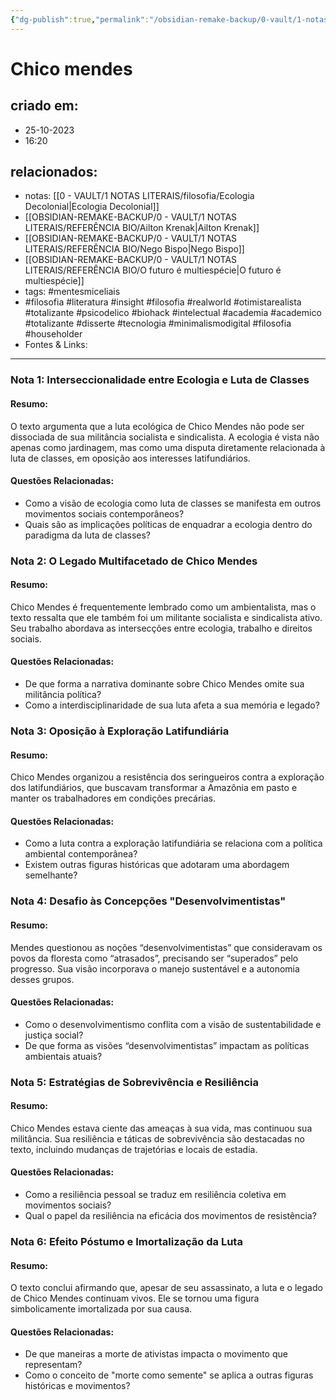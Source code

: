 ```yaml
---
{"dg-publish":true,"permalink":"/obsidian-remake-backup/0-vault/1-notas-literais/referencia-bio/chico-mendes/","tags":["mentesmiceliais","filosofia","literatura","insight","realworld","otimistarealista","totalizante","psicodelico","biohack","intelectual","academia","academico","disserte","tecnologia","minimalismodigital","householder"],"dgHomeLink":true,"dgShowLocalGraph":true,"dgShowFileTree":true,"dgEnableSearch":true,"noteIcon":""}
---
```


# Chico mendes

## criado em: 
- 25-10-2023
- 16:20
## relacionados:
- notas: [[0 - VAULT/1 NOTAS LITERAIS/filosofia/Ecologia Decolonial\|Ecologia Decolonial]]
- [[OBSIDIAN-REMAKE-BACKUP/0 - VAULT/1 NOTAS LITERAIS/REFERÊNCIA BIO/Ailton Krenak\|Ailton Krenak]]
- [[OBSIDIAN-REMAKE-BACKUP/0 - VAULT/1 NOTAS LITERAIS/REFERÊNCIA BIO/Nego Bispo\|Nego Bispo]]
- [[OBSIDIAN-REMAKE-BACKUP/0 - VAULT/1 NOTAS LITERAIS/REFERÊNCIA BIO/O futuro é multiespécie\|O futuro é multiespécie]]
- tags: #mentesmiceliais 
- #filosofia #literatura #insight #filosofia #realworld #otimistarealista #totalizante #psicodelico #biohack #intelectual #academia #academico #totalizante #disserte #tecnologia #minimalismodigital #filosofia #householder 
- Fontes & Links: 
---
### Nota 1: Interseccionalidade entre Ecologia e Luta de Classes
#### Resumo:
O texto argumenta que a luta ecológica de Chico Mendes não pode ser dissociada de sua militância socialista e sindicalista. A ecologia é vista não apenas como jardinagem, mas como uma disputa diretamente relacionada à luta de classes, em oposição aos interesses latifundiários.
#### Questões Relacionadas:
- Como a visão de ecologia como luta de classes se manifesta em outros movimentos sociais contemporâneos?
- Quais são as implicações políticas de enquadrar a ecologia dentro do paradigma da luta de classes?

### Nota 2: O Legado Multifacetado de Chico Mendes
#### Resumo:
Chico Mendes é frequentemente lembrado como um ambientalista, mas o texto ressalta que ele também foi um militante socialista e sindicalista ativo. Seu trabalho abordava as intersecções entre ecologia, trabalho e direitos sociais.
#### Questões Relacionadas:
- De que forma a narrativa dominante sobre Chico Mendes omite sua militância política?
- Como a interdisciplinaridade de sua luta afeta a sua memória e legado?

### Nota 3: Oposição à Exploração Latifundiária
#### Resumo:
Chico Mendes organizou a resistência dos seringueiros contra a exploração dos latifundiários, que buscavam transformar a Amazônia em pasto e manter os trabalhadores em condições precárias.
#### Questões Relacionadas:
- Como a luta contra a exploração latifundiária se relaciona com a política ambiental contemporânea?
- Existem outras figuras históricas que adotaram uma abordagem semelhante?

### Nota 4: Desafio às Concepções "Desenvolvimentistas"
#### Resumo:
Mendes questionou as noções “desenvolvimentistas” que consideravam os povos da floresta como “atrasados”, precisando ser “superados” pelo progresso. Sua visão incorporava o manejo sustentável e a autonomia desses grupos.
#### Questões Relacionadas:
- Como o desenvolvimentismo conflita com a visão de sustentabilidade e justiça social?
- De que forma as visões “desenvolvimentistas” impactam as políticas ambientais atuais?

### Nota 5: Estratégias de Sobrevivência e Resiliência
#### Resumo:
Chico Mendes estava ciente das ameaças à sua vida, mas continuou sua militância. Sua resiliência e táticas de sobrevivência são destacadas no texto, incluindo mudanças de trajetórias e locais de estadia.
#### Questões Relacionadas:
- Como a resiliência pessoal se traduz em resiliência coletiva em movimentos sociais?
- Qual o papel da resiliência na eficácia dos movimentos de resistência?

### Nota 6: Efeito Póstumo e Imortalização da Luta
#### Resumo:
O texto conclui afirmando que, apesar de seu assassinato, a luta e o legado de Chico Mendes continuam vivos. Ele se tornou uma figura simbolicamente imortalizada por sua causa.
#### Questões Relacionadas:
- De que maneiras a morte de ativistas impacta o movimento que representam?
- Como o conceito de "morte como semente" se aplica a outras figuras históricas e movimentos?